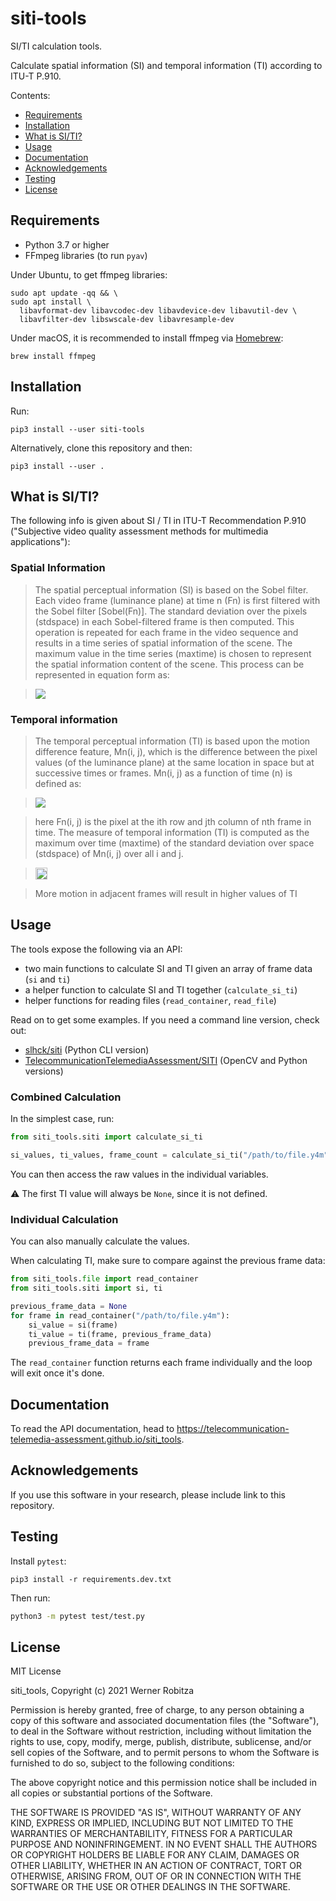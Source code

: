 # siti-tools

SI/TI calculation tools.

Calculate spatial information (SI) and temporal information (TI) according to ITU-T P.910.

Contents:

- [Requirements](#requirements)
- [Installation](#installation)
- [What is SI/TI?](#what-is-si-ti)
- [Usage](#usage)
- [Documentation](#documentation)
- [Acknowledgements](#acknowledgements)
- [Testing](#testing)
- [License](#license)

## Requirements

- Python 3.7 or higher
- FFmpeg libraries (to run `pyav`)

Under Ubuntu, to get ffmpeg libraries:

    sudo apt update -qq && \
    sudo apt install \
      libavformat-dev libavcodec-dev libavdevice-dev libavutil-dev \
      libavfilter-dev libswscale-dev libavresample-dev

Under macOS, it is recommended to install ffmpeg via [Homebrew](https://brew.sh):

    brew install ffmpeg

## Installation

Run:

    pip3 install --user siti-tools

Alternatively, clone this repository and then:

    pip3 install --user .

## What is SI/TI?

The following info is given about SI / TI in ITU-T Recommendation P.910 ("Subjective video quality assessment methods for multimedia applications"):

### Spatial Information

> The spatial perceptual information (SI) is based on the Sobel filter. Each video frame (luminance plane) at time n (Fn) is first filtered with the Sobel filter [Sobel(Fn)]. The standard deviation over the pixels (stdspace) in each Sobel-filtered frame is then computed. This operation is repeated for each frame in the video sequence and results in a time series of spatial information of the scene. The maximum value in the time series (maxtime) is chosen to represent the spatial information content of the scene. This process can be represented in equation form as:

> ![](http://i.imgur.com/zRXcVJO.png)

### Temporal information

> The temporal perceptual information (TI) is based upon the motion difference feature, Mn(i, j), which is the difference between the pixel values (of the luminance plane) at the same location in space but at successive times or frames. Mn(i, j) as a function of time (n) is defined as:

> ![](http://i.imgur.com/MRsJtdT.png)

> here Fn(i, j) is the pixel at the ith row and jth column of nth frame in time.
The measure of temporal information (TI) is computed as the maximum over time (maxtime) of the standard deviation over space (stdspace) of Mn(i, j) over all i and j.

> <img src="https://i.imgur.com/XAnKWJw.png" height="19">

> More motion in adjacent frames will result in higher values of TI
## Usage

The tools expose the following via an API:

- two main functions to calculate SI and TI given an array of frame data (`si` and `ti`)
- a helper function to calculate SI and TI together (`calculate_si_ti`)
- helper functions for reading files (`read_container`, `read_file`)

Read on to get some examples. If you need a command line version, check out:

- [slhck/siti](https://github.com/slhck/siti) (Python CLI version)
- [TelecommunicationTelemediaAssessment/SITI](https://github.com/Telecommunication-Telemedia-Assessment/SITI) (OpenCV and Python versions)

### Combined Calculation

In the simplest case, run:

```python
from siti_tools.siti import calculate_si_ti

si_values, ti_values, frame_count = calculate_si_ti("/path/to/file.y4m")
```

You can then access the raw values in the individual variables.

⚠️ The first TI value will always be `None`, since it is not defined.

### Individual Calculation

You can also manually calculate the values.

When calculating TI, make sure to compare against the previous frame data:

```python
from siti_tools.file import read_container
from siti_tools.siti import si, ti

previous_frame_data = None
for frame in read_container("/path/to/file.y4m"):
    si_value = si(frame)
    ti_value = ti(frame, previous_frame_data)
    previous_frame_data = frame
```

The `read_container` function returns each frame individually and the loop will exit once it's done.

## Documentation

To read the API documentation, head to https://telecommunication-telemedia-assessment.github.io/siti_tools.

## Acknowledgements

If you use this software in your research, please include link to this repository.

## Testing

Install `pytest`:

```
pip3 install -r requirements.dev.txt
```

Then run:

```bash
python3 -m pytest test/test.py
```

## License

MIT License

siti_tools, Copyright (c) 2021 Werner Robitza

Permission is hereby granted, free of charge, to any person obtaining a copy
of this software and associated documentation files (the "Software"), to deal
in the Software without restriction, including without limitation the rights
to use, copy, modify, merge, publish, distribute, sublicense, and/or sell
copies of the Software, and to permit persons to whom the Software is
furnished to do so, subject to the following conditions:

The above copyright notice and this permission notice shall be included in all
copies or substantial portions of the Software.

THE SOFTWARE IS PROVIDED "AS IS", WITHOUT WARRANTY OF ANY KIND, EXPRESS OR
IMPLIED, INCLUDING BUT NOT LIMITED TO THE WARRANTIES OF MERCHANTABILITY,
FITNESS FOR A PARTICULAR PURPOSE AND NONINFRINGEMENT. IN NO EVENT SHALL THE
AUTHORS OR COPYRIGHT HOLDERS BE LIABLE FOR ANY CLAIM, DAMAGES OR OTHER
LIABILITY, WHETHER IN AN ACTION OF CONTRACT, TORT OR OTHERWISE, ARISING FROM,
OUT OF OR IN CONNECTION WITH THE SOFTWARE OR THE USE OR OTHER DEALINGS IN THE
SOFTWARE.
